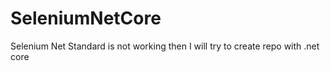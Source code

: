 # SeleniumNetCore
Selenium Net Standard is not working then I will try to create repo with .net core
